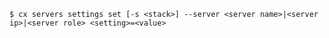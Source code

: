 <!-- layout:code post: servers_usage -->

```
$ cx servers settings set [-s <stack>] --server <server name>|<server ip>|<server role> <setting>=<value>
```
